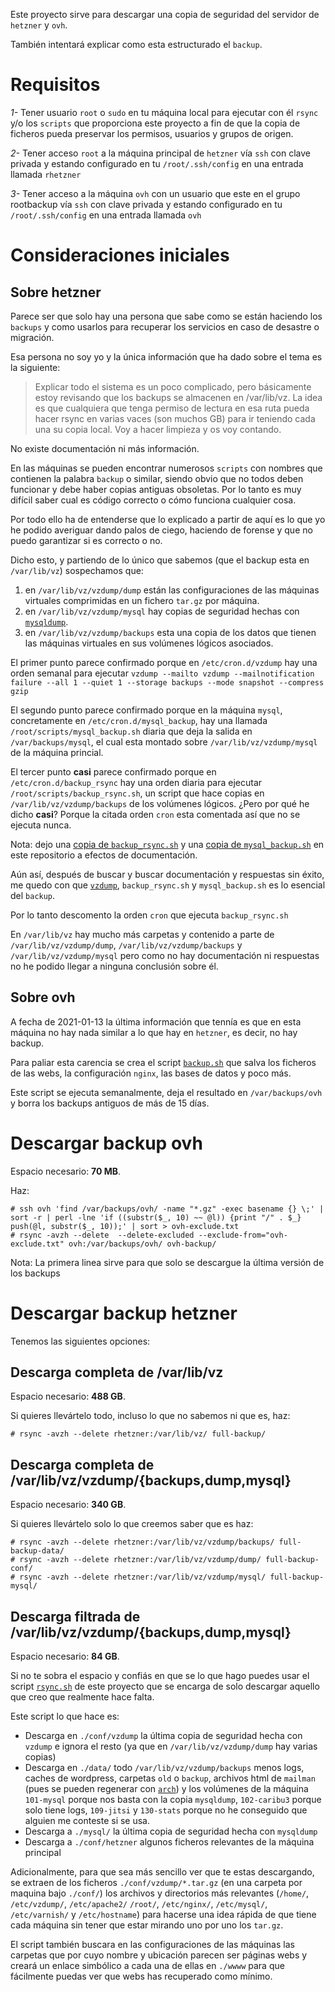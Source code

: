 Este proyecto sirve para descargar una copia de seguridad
del servidor de `hetzner` y `ovh`.

También intentará explicar como esta estructurado el `backup`.

# Requisitos

*1-* Tener usuario `root` o `sudo` en tu máquina local para
ejecutar con él `rsync` y/o los `scripts` que proporciona este proyecto
a fin de que la copia de ficheros pueda preservar los permisos,
usuarios y grupos de origen.

*2-* Tener acceso `root` a la máquina principal de `hetzner`
vía `ssh` con clave privada y estando
configurado en tu `/root/.ssh/config` en una entrada llamada `rhetzner`

*3-* Tener acceso a la máquina `ovh` con un usuario que este en
el grupo rootbackup vía `ssh` con clave privada y estando
configurado en tu `/root/.ssh/config` en una entrada llamada `ovh`

# Consideraciones iniciales

## Sobre hetzner

Parece ser que solo hay una persona que sabe como se están
haciendo los `backups` y como usarlos para recuperar los servicios
en caso de desastre o migración.

Esa persona no soy yo y la única información que ha dado sobre el tema
es la siguiente:

> Explicar todo el sistema es un poco complicado, pero básicamente estoy revisando que los backups se almacenen en /var/lib/vz. La idea es que cualquiera que tenga permiso de lectura en esa ruta pueda hacer rsync en varias vaces (son muchos GB) para ir teniendo cada una su copia local. Voy a hacer limpieza y os voy contando.

No existe documentación ni más información.

En las máquinas se pueden
encontrar numerosos `scripts` con nombres que contienen la palabra
`backup` o similar, siendo obvio que no todos deben funcionar
y debe haber copias antiguas obsoletas. Por lo tanto es
muy difícil saber cual es código correcto o cómo funciona cualquier cosa.

Por todo ello ha de entenderse que lo explicado a partir de aquí
es lo que yo he podido averiguar dando palos de ciego, haciendo de forense
y que no puedo garantizar si es correcto o no.

Dicho esto, y partiendo de lo único que sabemos (que el backup esta en `/var/lib/vz`)
sospechamos que:

1. en `/var/lib/vz/vzdump/dump` están las configuraciones de las máquinas virtuales comprimidas
en un fichero `tar.gz` por máquina.
2. en `/var/lib/vz/vzdump/mysql` hay copias de seguridad hechas con [`mysqldump`](https://mariadb.com/kb/en/mysqldump/).
3. en `/var/lib/vz/vzdump/backups` esta una copia de los datos que tienen las máquinas
virtuales en sus volúmenes lógicos asociados.

El primer punto parece confirmado porque en `/etc/cron.d/vzdump` hay
una orden semanal para ejecutar `vzdump --mailto vzdump --mailnotification failure --all 1 --quiet 1 --storage backups --mode snapshot --compress gzip`

El segundo punto parece confirmado porque en la máquina `mysql`,
concretamente en `/etc/cron.d/mysql_backup`, hay una llamada `/root/scripts/mysql_backup.sh`
diaria que deja la salida en `/var/backups/mysql`, el cual
esta montado sobre `/var/lib/vz/vzdump/mysql` de la máquina princial.

El tercer punto **casi** parece confirmado porque en `/etc/cron.d/backup_rsync`
hay una orden diaria para ejecutar `/root/scripts/backup_rsync.sh`, un script
que hace copias en `/var/lib/vz/vzdump/backups` de los volúmenes lógicos.
¿Pero por qué he dicho **casi**? Porque la citada orden `cron` esta comentada
así que no se ejecuta nunca.

Nota: dejo una [copia de `backup_rsync.sh`](/servers/hetzner/backup_rsync.sh)
y una [copia de `mysql_backup.sh`](/servers/mysql/mysql_backup.sh)
en este repositorio a efectos de documentación.

Aún así, después de buscar y buscar documentación y respuestas sin éxito,
me quedo con que [`vzdump`](https://pve.proxmox.com/pve-docs/vzdump.1.html),
`backup_rsync.sh` y `mysql_backup.sh` es lo esencial del `backup`.

Por lo tanto descomento la orden `cron` que ejecuta `backup_rsync.sh`

En `/var/lib/vz` hay mucho más carpetas y contenido a parte de
`/var/lib/vz/vzdump/dump`, `/var/lib/vz/vzdump/backups`  y `/var/lib/vz/vzdump/mysql`
pero como no hay documentación ni respuestas no he podido
llegar a ninguna conclusión sobre él.

## Sobre ovh

A fecha de 2021-01-13 la última información que tennía
es que en esta máquina no hay nada similar a lo que hay en `hetzner`,
es decir, no hay backup.

Para paliar esta carencia se crea el script [`backup.sh`](/servers/ovh/backup.sh)
que salva los ficheros de las webs, la configuración `nginx`, las bases de datos
y poco más.

Este script se ejecuta semanalmente, deja el resultado en `/var/backups/ovh`
y borra los backups antiguos de más de 15 días.

# Descargar backup ovh

Espacio necesario: **70 MB**.

Haz:

```console
# ssh ovh 'find /var/backups/ovh/ -name "*.gz" -exec basename {} \;' | sort -r | perl -lne 'if ((substr($_, 10) ~~ @l)) {print "/" . $_} push(@l, substr($_, 10));' | sort > ovh-exclude.txt
# rsync -avzh --delete  --delete-excluded --exclude-from="ovh-exclude.txt" ovh:/var/backups/ovh/ ovh-backup/
```

Nota: La primera linea sirve para que solo se descargue la última versión de los backups

# Descargar backup hetzner

Tenemos las siguientes opciones:

## Descarga completa de /var/lib/vz

Espacio necesario: **488 GB**.

Si quieres llevártelo todo, incluso lo que no sabemos ni que es, haz:

```console
# rsync -avzh --delete rhetzner:/var/lib/vz/ full-backup/
```

## Descarga completa de /var/lib/vz/vzdump/{backups,dump,mysql}

Espacio necesario: **340 GB**.

Si quieres llevártelo solo lo que creemos saber que es haz:

```console
# rsync -avzh --delete rhetzner:/var/lib/vz/vzdump/backups/ full-backup-data/
# rsync -avzh --delete rhetzner:/var/lib/vz/vzdump/dump/ full-backup-conf/
# rsync -avzh --delete rhetzner:/var/lib/vz/vzdump/mysql/ full-backup-mysql/
```

## Descarga filtrada de /var/lib/vz/vzdump/{backups,dump,mysql}

Espacio necesario: **84 GB**.

Si no te sobra el espacio y confiás en que se lo que hago puedes usar el
script [`rsync.sh`](/rsync.sh) de este proyecto que se encarga de solo descargar
aquello que creo que realmente hace falta.

Este script lo que hace es:

* Descarga en `./conf/vzdump` la última copia de seguridad hecha con `vzdump`
e ignora el resto (ya que en `/var/lib/vz/vzdump/dump` hay varias copias)
* Descarga en `./data/` todo `/var/lib/vz/vzdump/backups` menos logs, caches
de wordpress, carpetas `old` o `backup`, archivos html de `mailman`
(pues se pueden regenerar con [`arch`](https://wiki.list.org/DOC/4.09%20Summary%20of%20the%20mailman%20bin%20commands)) y los volúmenes
de la máquina `101-mysql` porque nos basta con la copia `mysqldump`,
`102-caribu3` porque solo tiene logs,
`109-jitsi` y `130-stats` porque no he conseguido que alguien me
conteste si se usa.
* Descarga a `./mysql/` la última copia de seguridad hecha con `mysqldump`
* Descarga a `./conf/hetzner` algunos ficheros relevantes de la máquina principal

Adicionalmente, para que sea más sencillo ver que te estas descargando,
se extraen de los ficheros `./conf/vzdump/*.tar.gz`
(en una carpeta por maquina bajo `./conf/`)
los archivos y directorios más relevantes
(`/home/`, `/etc/vzdump/`, `/etc/apache2/` `/root/`, `/etc/nginx/`, `/etc/mysql/`, `/etc/varnish/` y `/etc/hostname`) para hacerse una idea rápida de que tiene cada
máquina sin tener que estar mirando uno por uno los `tar.gz`.

El script también buscara en las configuraciones de las máquinas
las carpetas que por cuyo nombre y ubicación parecen ser
páginas webs y creará un enlace simbólico a cada una de ellas
en `./wwww` para que fácilmente puedas ver que webs has recuperado
como mínimo.
